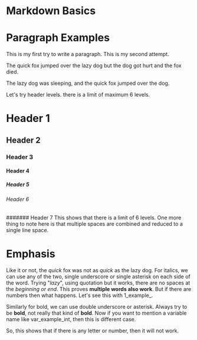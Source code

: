 # Markdown Basics

# Paragraph Examples
This is my first try to write a paragraph.
This is my second attempt.

The quick fox jumped over the lazy dog
but the dog got hurt
and the fox died.



The lazy dog was sleeping, and the quick fox jumped over the dog.

Let's try header levels. there is a limit of maximum 6 levels.
# Header 1
## Header 2
### Header 3

#### Header 4


##### Header 5

###### Header 6
####### Header 7
This shows that there is a limit of 6 levels.
One more thing to note here is that multiple spaces are combined and reduced to a single line space.
# Emphasis
Like it or not, the _quick_ fox was not as *quick* as the lazy dog. For italics, we can use any of the two, single underscore or single asterisk on each side of the word. Trying "_lazy_", using quotation but it works, there are no spaces at the _beginning or end_. This proves **multiple words also work**. But if there are numbers then what happens. Let's see this with 1_example_.

Similarly for bold, we can use double underscore or asterisk. Always try to be __bold__, not really that kind of **bold**.
Now if you want to mention a variable name like var_example_int, then this is different case.

So, this shows that if there is any letter or number, then it will not work.
<!--stackedit_data:
eyJoaXN0b3J5IjpbLTIxNDM4NzA1MjEsMTEzMzI0MDY3NCwxMj
c4NjkyOTQxXX0=
-->